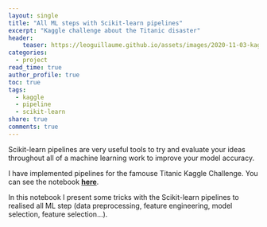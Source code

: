 ```yaml
---
layout: single
title: "All ML steps with Scikit-learn pipelines"
excerpt: "Kaggle challenge about the Titanic disaster"
header:
    teaser: https://leoguillaume.github.io/assets/images/2020-11-03-kaggletitanic/teaser.jpg
categories:
  - project
read_time: true
author_profile: true
toc: true
tags:
  - kaggle
  - pipeline
  - scikit-learn
share: true
comments: true
---
```


Scikit-learn pipelines are very useful tools to try and evaluate your ideas throughout all of a machine learning work to improve your model accuracy.

I have implemented pipelines for the famouse Titanic Kaggle Challenge. You can see the notebook **[here](https://www.kaggle.com/loguillaume/all-ml-steps-with-sklearn-pipeline)**.

In this notebook I present some tricks with the Scikit-learn pipelines to realised all ML step (data preprocessing, feature engineering, model selection, feature selection...).
